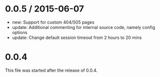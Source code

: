 0.0.5 / 2015-06-07
==================

- new: Support for custom 404/505 pages
- update: Additional commenting for internal source code, namely config options
- update: Change default session timeout from 2 hours to 20 mins

0.0.4
=====

This file was started after the release of 0.0.4.
